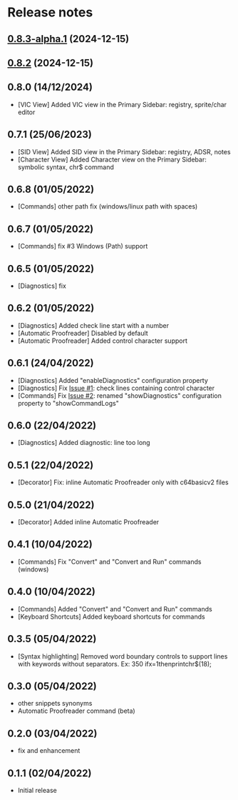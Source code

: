 # Release notes

## [0.8.3-alpha.1](https://github.com/gverduci/c64basicv2/compare/v0.8.2...v0.8.3-alpha.1) (2024-12-15)

## [0.8.2](https://github.com/gverduci/c64basicv2/compare/v0.8.1...v0.8.2) (2024-12-15)

## 0.8.0 (14/12/2024)

- [VIC View] Added VIC view in the Primary Sidebar: registry, sprite/char editor

## 0.7.1 (25/06/2023)

- [SID View] Added SID view in the Primary Sidebar: registry, ADSR, notes
- [Character View] Added Character view on the Primary Sidebar: symbolic syntax, chr$ command

## 0.6.8 (01/05/2022)

- [Commands] other path fix (windows/linux path with spaces)

## 0.6.7 (01/05/2022)

- [Commands] fix #3 Windows (Path) support

## 0.6.5 (01/05/2022)

- [Diagnostics] fix

## 0.6.2 (01/05/2022)

- [Diagnostics] Added check line start with a number
- [Automatic Proofreader] Disabled by default
- [Automatic Proofreader] Added control character support

## 0.6.1 (24/04/2022)

- [Diagnostics] Added "enableDiagnostics" configuration property
- [Diagnostics] Fix [Issue #1](https://github.com/gverduci/c64basicv2/issues/1): check lines containing control character
- [Commands] Fix [Issue #2](https://github.com/gverduci/c64basicv2/issues/2): renamed "showDiagnostics" configuration property to "showCommandLogs"

## 0.6.0 (22/04/2022)

- [Diagnostics] Added diagnostic: line too long

## 0.5.1 (22/04/2022)

- [Decorator] Fix: inline Automatic Proofreader only with c64basicv2 files

## 0.5.0 (21/04/2022)

- [Decorator] Added inline Automatic Proofreader

## 0.4.1 (10/04/2022)

- [Commands] Fix "Convert" and "Convert and Run" commands (windows)

## 0.4.0 (10/04/2022)

- [Commands] Added "Convert" and "Convert and Run" commands
- [Keyboard Shortcuts] Added keyboard shortcuts for commands

## 0.3.5 (05/04/2022)

- [Syntax highlighting] Removed word boundary controls to support lines with keywords without separators. Ex: 350 ifx=1thenprintchr$(18);

## 0.3.0 (05/04/2022)

- other snippets synonyms
- Automatic Proofreader command (beta)

## 0.2.0 (03/04/2022)

- fix and enhancement

## 0.1.1 (02/04/2022)

- Initial release
